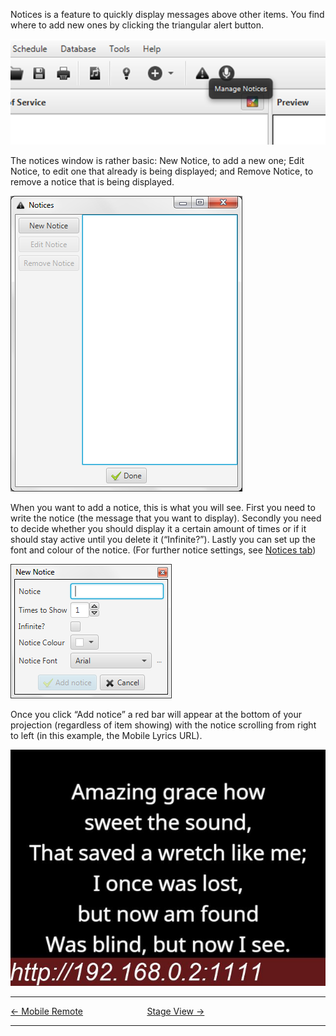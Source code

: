 Notices is a feature to quickly display messages above other items. You
find where to add new ones by clicking the triangular alert button.

![<File:Quelea> manual-e-060.png](Quelea_manual-e-060.png
"File:Quelea manual-e-060.png")

The notices window is rather basic: New Notice, to add a new one; Edit
Notice, to edit one that already is being displayed; and Remove Notice,
to remove a notice that is being displayed.

![<File:Quelea> manual-e-061.png](Quelea_manual-e-061.png
"File:Quelea manual-e-061.png")

When you want to add a notice, this is what you will see. First you need
to write the notice (the message that you want to display). Secondly you
need to decide whether you should display it a certain amount of times
or if it should stay active until you delete it (“Infinite?”). Lastly
you can set up the font and colour of the notice. (For further notice
settings, see [Notices
tab](Setting_up_Quelea_for_your_needs.md#notices "Setting up Quelea for your needs"))

![<File:Quelea> manual-e-062.png](Quelea_manual-e-062.png
"File:Quelea manual-e-062.png")

Once you click “Add notice” a red bar will appear at the bottom of your
projection (regardless of item showing) with the notice scrolling from
right to left (in this example, the Mobile Lyrics URL).

![<File:Quelea> manual-e-063.jpg](Quelea_manual-e-063.jpg
"File:Quelea manual-e-063.jpg")

-----



[← Mobile Remote](Mobile_Remote.md "Mobile Remote") &nbsp;&nbsp;&nbsp;&nbsp;&nbsp;&nbsp;&nbsp;&nbsp;&nbsp;&nbsp;&nbsp;&nbsp;&nbsp;&nbsp;&nbsp;&nbsp;&nbsp;&nbsp;&nbsp;&nbsp;&nbsp;&nbsp;&nbsp;&nbsp;
[Stage View →](Stage_View.md "Stage View")

---
